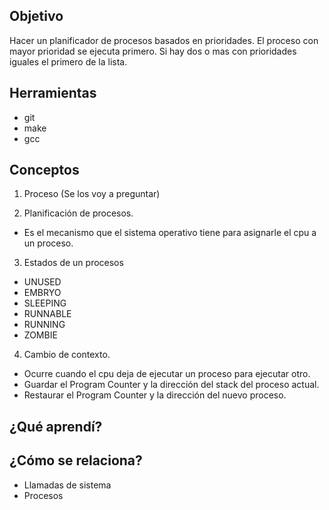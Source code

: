 ## Objetivo
Hacer un planificador de procesos basados en prioridades.
El proceso con mayor prioridad se ejecuta primero.
Si hay dos o mas con prioridades iguales el primero de la lista.

## Herramientas
+ git
+ make
+ gcc

## Conceptos
1) Proceso (Se los voy a preguntar)

2) Planificación de procesos. 
  + Es el mecanismo que el sistema operativo tiene para asignarle el cpu a un proceso.

3) Estados de un procesos
  + UNUSED
  + EMBRYO
  + SLEEPING
  + RUNNABLE
  + RUNNING
  + ZOMBIE

4) Cambio de contexto. 
  + Ocurre cuando el cpu deja de ejecutar un proceso para ejecutar otro.
  + Guardar el Program Counter y la dirección del stack del proceso actual.
  + Restaurar el Program Counter y la dirección del nuevo proceso.

## ¿Qué aprendí?

## ¿Cómo se relaciona?
+ Llamadas de sistema
+ Procesos
